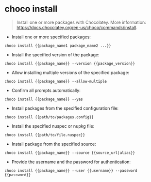# choco install

> Install one or more packages with Chocolatey.
> More information: <https://docs.chocolatey.org/en-us/choco/commands/install>.

- Install one or more specified packages:

`choco install {{package_name1 package_name2 ...}}`

- Install the specified version of the package:

`choco install {{package_name}} --version {{package_version}}`

- Allow installing multiple versions of the specified package:

`choco install {{package_name}} --allow-multiple`

- Confirm all prompts automatically:

`choco install {{package_name}} --yes`

- Install packages from the specified configuration file:

`choco install {{path/to/packages.config}}`

- Install the specified nuspec or nupkg file:

`choco install {{path/to/file.nuspec}}`

- Install package from the specified source:

`choco install {{package_name}} --source {{source_url|alias}}`

- Provide the username and the password for authentication:

`choco install {{package_name}} --user {{username}} --password {{password}}`
